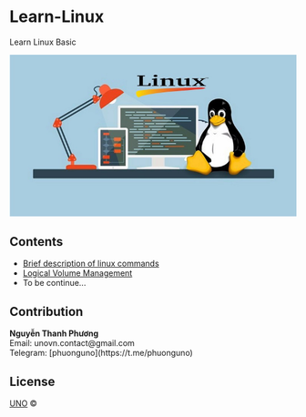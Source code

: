 # Learn-Linux
Learn Linux Basic

<p align="center">
    <a href="https://github.com/phuonguno98/Learn-Linux">	
        <img src="img/linux-cover.jpg" alt="Learn Linux Basic">
    </a>
</p>


## Contents

* [Brief description of linux commands ](content/Linux-command-en.md)
* [Logical Volume Management](content/Linux-LVM-vi.md)
* To be continue...

## Contribution
<div><b>Nguyễn Thanh Phương</b></div>
Email: unovn.contact@gmail.com
</br>
Telegram: [phuonguno](https://t.me/phuonguno)

## License

[UNO](LICENSE.md) &copy;
